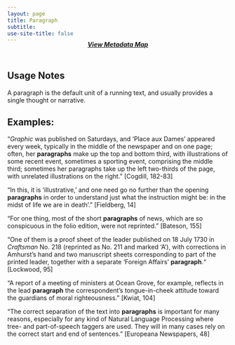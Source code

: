 ```yaml
---
layout: page
title: Paragraph
subtitle:  
use-site-title: false
---
```


<h4 style="text-align:center;font-style:italic;margin-top:-20px;margin-bottom:50px;"><a href="../../maps/paragraph">View Metadata Map</a></h4>

## Usage Notes

A paragraph is the default unit of a running text, and usually provides
a single thought or narrative.

## Examples:

“*Graphic* was published on Saturdays, and ‘Place aux Dames’
    appeared every week, typically in the middle of the newspaper and on
    one page; often, her **paragraphs** make up the top and bottom
    third, with illustrations of some recent event, sometimes a sporting
    event, comprising the middle third; sometimes her paragraphs take up
    the left two-thirds of the page, with unrelated illustrations on the
    right.” \[Cogdill, 182-83\]

“In this, it is ‘illustrative,’ and one need go no further than the
    opening **paragraphs** in order to understand just what the
    instruction might be: in the midst of life we are in death’.”
    \[Fieldberg, 14\]

“For one thing, most of the short **paragraphs** of news, which are
    so conspicuous in the folio edition, were not reprinted.” \[Bateson,
    155\]

“One of them is a proof sheet of the leader published on 18 July
    1730 in *Craftsman* No. 218 (reprinted as No. 211 and marked ‘A’),
    with corrections in Amhurst’s hand and two manuscript sheets
    corresponding to part of the printed leader, together with a
    separate ‘Foreign Affairs’ **paragraph**.“ \[Lockwood, 95\]

“A report of a meeting of ministers at Ocean Grove, for example,
    reflects in the lead **paragraph** the correspondent’s
    tongue-in-cheek attitude toward the guardians of moral
    righteousness.” \[Kwiat, 104\]

“The correct separation of the text into **paragraphs** is important
    for many reasons, especially for any kind of Natural Language
    Processing where tree- and part-of-speech taggers are used. They
    will in many cases rely on the correct start and end of sentences.”
    \[Europeana Newspapers, 48\]
